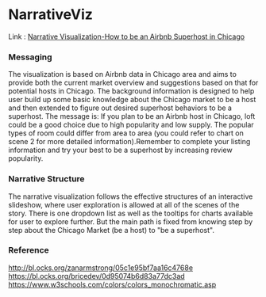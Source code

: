 # NarrativeViz

Link : [Narrative Visualization-How to be an Airbnb Superhost in Chicago](https://heyelyon.github.io/NarrativeViz/index)

### Messaging

The visualization is based on Airbnb data in Chicago area and aims to provide both the current market overview and suggestions based on that for potential hosts in Chicago. The background information is  designed to help user build up some basic knowledge about the Chicago market to be a host and then extended to figure out desired superhost behaviors to be a superhost. 
The message is: If you plan to be an Airbnb host in Chicago, loft could be a good choice due to high popularity and low supply. The popular types of room could differ from area to area (you could refer to chart on scene 2 for more detailed information).Remember to complete your listing information and try your best to be a superhost by increasing review popularity.

### Narrative Structure

The narrative visualization follows the effective structures of an interactive slideshow, where user exploration is allowed at all of the scenes of the story. There is one dropdown list as well as the tooltips for charts available for user to explore further. But the main path is fixed from knowing step by step about the Chicago Market (be a host) to "be a superhost".

### Reference

http://bl.ocks.org/zanarmstrong/05c1e95bf7aa16c4768e
https://bl.ocks.org/bricedev/0d95074b6d83a77dc3ad
https://www.w3schools.com/colors/colors_monochromatic.asp
